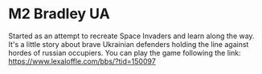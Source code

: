 # M2 Bradley UA
Started as an attempt to recreate Space Invaders and learn along the way. It's a little story about brave Ukrainian defenders holding the line against hordes of russian occupiers.
You can play the game following the link: https://www.lexaloffle.com/bbs/?tid=150097


